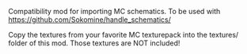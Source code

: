 
Compatibility mod for importing MC schematics.
To be used with https://github.com/Sokomine/handle_schematics/

Copy the textures from your favorite MC texturepack into the
textures/ folder of this mod. Those textures are NOT included!

